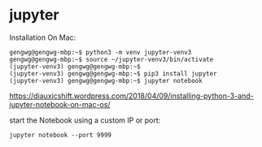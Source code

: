 # jupyter

Installation On Mac:

```
gengwg@gengwg-mbp:~$ python3 -m venv jupyter-venv3
gengwg@gengwg-mbp:~$ source ~/jupyter-venv3/bin/activate
(jupyter-venv3) gengwg@gengwg-mbp:~$
(jupyter-venv3) gengwg@gengwg-mbp:~$ pip3 install jupyter
(jupyter-venv3) gengwg@gengwg-mbp:~$ jupyter notebook
```

https://diauxicshift.wordpress.com/2018/04/09/installing-python-3-and-jupyter-notebook-on-mac-os/

start the Notebook using a custom IP or port:

```
jupyter notebook --port 9999
```

